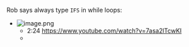 Rob says always type `IFS` in while loops:
- ![image.png](../assets/image_1743588139899_0.png)
	- 2:24 https://www.youtube.com/watch?v=7asa2lTcwKI
	- 